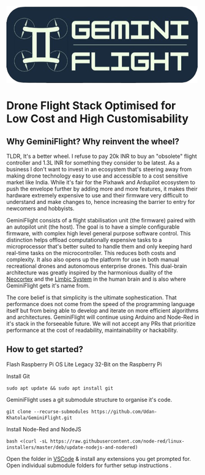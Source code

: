 ![GeminiFlight Logo](Logo.png)

# Drone Flight Stack Optimised for Low Cost and High Customisability

## Why GeminiFlight? Why reinvent the wheel? 
TLDR, It's a better wheel. 
I refuse to pay 20k INR to buy an "obsolete" flight controller and 1.3L INR for something they consider to be latest. As a business I don't want to invest in an ecosystem that's steering away from making drone technology easy to use and accessible to a cost sensitive market like India. While it's fair for the Pixhawk and Ardupilot ecosystem to push the envelope further by adding more and more features, it makes their hardware extremely expensive to use and their firmware very difficult to understand and make changes to, hence increasing the barrier to entry for newcomers and hobbyists.

GeminiFlight consists of a flight stabilisation unit (the firmware) paired with an autopilot unit (the host). The goal is to have a simple configurable firmware, with complex high level general purpose software control. This distinction helps offload computationally expensive tasks to a microprocessor that's better suited to handle them and only keeping hard real-time tasks on the microcontroller. This reduces both costs and complexity. It also also opens up the platform for use in both manual recreational drones and autonomous enterprise drones. This dual-brain architecture was greatly inspired by the harmonious duality of the [Neocortex](https://en.wikipedia.org/wiki/Neocortex) and the [Limbic System](https://en.wikipedia.org/wiki/Limbic_system) in the human brain and is also where GeminiFlight gets it's name from.

The core belief is that simplicity is the ultimate sophestication. That performance does not come from the speed of the programming language itself but from being able to develop and iterate on more efficient algorithms and architectures. GeminiFlight will continue using Arduino and Node-Red in it's stack in the forseeable future. We will not accept any PRs that prioritize performance at the cost of readability, maintainability or hackability.

## How to get started?

Flash Raspberry Pi OS Lite Legacy 32-Bit on the Raspberry Pi

Install Git
```
sudo apt update && sudo apt install git
```

GeminiFlight uses a git submodule structure to organise it's code.
```
git clone --recurse-submodules https://github.com/Udan-Khatola/GeminiFlight.git 
```

Install Node-Red and NodeJS
```
bash <(curl -sL https://raw.githubusercontent.com/node-red/linux-installers/master/deb/update-nodejs-and-nodered)
```

Open the folder in [VSCode](https://code.visualstudio.com/) & install any extensions you get prompted for.
Open individual submodule folders for further setup instructions .
